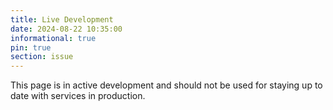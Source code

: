```yaml
---
title: Live Development 
date: 2024-08-22 10:35:00 
informational: true
pin: true 
section: issue
---
```


This page is in active development and should not be used for staying up to date with services in production.
